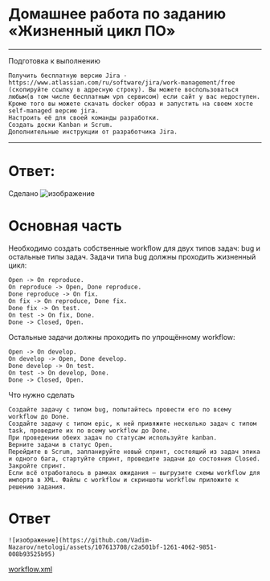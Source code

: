 # Домашнее  работа по заданию  «Жизненный цикл ПО»
----

Подготовка к выполнению

    Получить бесплатную версию Jira - https://www.atlassian.com/ru/software/jira/work-management/free (скопируйте ссылку в адресную строку). Вы можете воспользоваться любым(в том числе бесплатным vpn сервисом) если сайт у вас недоступен. Кроме того вы можете скачать docker образ и запустить на своем хосте self-managed версию jira.
    Настроить её для своей команды разработки.
    Создать доски Kanban и Scrum.
    Дополнительные инструкции от разработчика Jira.
----

# Ответ:
Сделано 
![изображение](https://github.com/Vadim-Nazarov/netologi/assets/107613708/5191d50c-25e8-4818-bc4d-bdf9ddc6fca5)

# Основная часть

Необходимо создать собственные workflow для двух типов задач: bug и остальные типы задач. Задачи типа bug должны проходить жизненный цикл:

    Open -> On reproduce.
    On reproduce -> Open, Done reproduce.
    Done reproduce -> On fix.
    On fix -> On reproduce, Done fix.
    Done fix -> On test.
    On test -> On fix, Done.
    Done -> Closed, Open.

Остальные задачи должны проходить по упрощённому workflow:

    Open -> On develop.
    On develop -> Open, Done develop.
    Done develop -> On test.
    On test -> On develop, Done.
    Done -> Closed, Open.

Что нужно сделать

    Создайте задачу с типом bug, попытайтесь провести его по всему workflow до Done.
    Создайте задачу с типом epic, к ней привяжите несколько задач с типом task, проведите их по всему workflow до Done.
    При проведении обеих задач по статусам используйте kanban.
    Верните задачи в статус Open.
    Перейдите в Scrum, запланируйте новый спринт, состоящий из задач эпика и одного бага, стартуйте спринт, проведите задачи до состояния Closed. Закройте спринт.
    Если всё отработалось в рамках ожидания — выгрузите схемы workflow для импорта в XML. Файлы с workflow и скриншоты workflow приложите к решению задания.

# Ответ

    ![изображение](https://github.com/Vadim-Nazarov/netologi/assets/107613708/c2a501bf-1261-4062-9851-008b93525b95)

[workflow.xml](https://github.com/Vadim-Nazarov/netologi/blob/main/ans/09%20-%20jira/workflow.xml)
    



